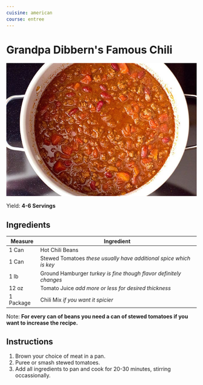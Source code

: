 ```yaml
---
cuisine: american
course: entree
---
```


# Grandpa Dibbern's Famous Chili

![Photo](grandpa-dibberns-famous-chili.jpg)

Yield: **4-6 Servings**

## Ingredients

Measure|Ingredient
---|---
1 Can|Hot Chili Beans
1 Can|Stewed Tomatoes *these usually have additional spice which is key*
1 lb|Ground Hamburger *turkey is fine though flavor definitely changes*
12 oz|Tomato Juice *add more or less for desired thickness*
1 Package|Chili Mix *if you want it spicier*

Note: **For every can of beans you need a can of stewed tomatoes if you want to increase the recipe.**

## Instructions

1. Brown your choice of meat in a pan.
2. Puree or smash stewed tomatoes.
3. Add all ingredients to pan and cook for 20-30 minutes, stirring occassionally.